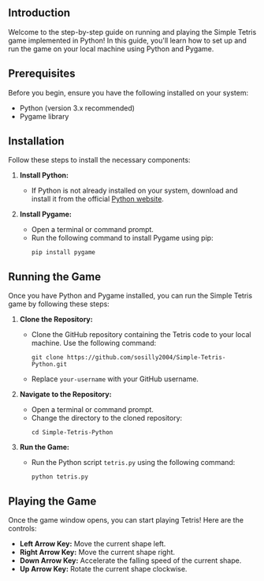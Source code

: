 ## Introduction
Welcome to the step-by-step guide on running and playing the Simple Tetris game implemented in Python! In this guide, you'll learn how to set up and run the game on your local machine using Python and Pygame.

## Prerequisites
Before you begin, ensure you have the following installed on your system:
- Python (version 3.x recommended)
- Pygame library

## Installation
Follow these steps to install the necessary components:

1. **Install Python:**
   - If Python is not already installed on your system, download and install it from the official [Python website](https://www.python.org/).

2. **Install Pygame:**
   - Open a terminal or command prompt.
   - Run the following command to install Pygame using pip:
     ```
     pip install pygame
     ```

## Running the Game
Once you have Python and Pygame installed, you can run the Simple Tetris game by following these steps:

1. **Clone the Repository:**
   - Clone the GitHub repository containing the Tetris code to your local machine. Use the following command:
     ```
     git clone https://github.com/sosilly2004/Simple-Tetris-Python.git
     ```
   - Replace `your-username` with your GitHub username.

2. **Navigate to the Repository:**
   - Open a terminal or command prompt.
   - Change the directory to the cloned repository:
     ```
     cd Simple-Tetris-Python
     ```

3. **Run the Game:**
   - Run the Python script `tetris.py` using the following command:
     ```
     python tetris.py
     ```

## Playing the Game
Once the game window opens, you can start playing Tetris! Here are the controls:

- **Left Arrow Key:** Move the current shape left.
- **Right Arrow Key:** Move the current shape right.
- **Down Arrow Key:** Accelerate the falling speed of the current shape.
- **Up Arrow Key:** Rotate the current shape clockwise.
